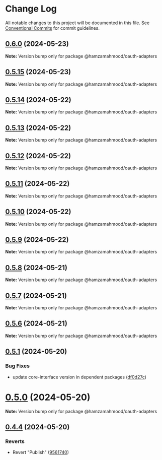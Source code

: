 # Change Log

All notable changes to this project will be documented in this file.
See [Conventional Commits](https://conventionalcommits.org) for commit guidelines.

## [0.6.0](https://github.com/apimatic/apimatic-js-runtime/compare/@hamzamahmood/oauth-adapters@0.5.15...@hamzamahmood/oauth-adapters@0.6.0) (2024-05-23)

**Note:** Version bump only for package @hamzamahmood/oauth-adapters

## [0.5.15](https://github.com/apimatic/apimatic-js-runtime/compare/@hamzamahmood/oauth-adapters@0.5.14...@hamzamahmood/oauth-adapters@0.5.15) (2024-05-23)

**Note:** Version bump only for package @hamzamahmood/oauth-adapters

## [0.5.14](https://github.com/apimatic/apimatic-js-runtime/compare/@hamzamahmood/oauth-adapters@0.5.13...@hamzamahmood/oauth-adapters@0.5.14) (2024-05-22)

**Note:** Version bump only for package @hamzamahmood/oauth-adapters

## [0.5.13](https://github.com/apimatic/apimatic-js-runtime/compare/@hamzamahmood/oauth-adapters@0.5.12...@hamzamahmood/oauth-adapters@0.5.13) (2024-05-22)

**Note:** Version bump only for package @hamzamahmood/oauth-adapters

## [0.5.12](https://github.com/apimatic/apimatic-js-runtime/compare/@hamzamahmood/oauth-adapters@0.5.11...@hamzamahmood/oauth-adapters@0.5.12) (2024-05-22)

**Note:** Version bump only for package @hamzamahmood/oauth-adapters

## [0.5.11](https://github.com/apimatic/apimatic-js-runtime/compare/@hamzamahmood/oauth-adapters@0.5.10...@hamzamahmood/oauth-adapters@0.5.11) (2024-05-22)

**Note:** Version bump only for package @hamzamahmood/oauth-adapters

## [0.5.10](https://github.com/apimatic/apimatic-js-runtime/compare/@hamzamahmood/oauth-adapters@0.5.8...@hamzamahmood/oauth-adapters@0.5.10) (2024-05-22)

**Note:** Version bump only for package @hamzamahmood/oauth-adapters

## [0.5.9](https://github.com/apimatic/apimatic-js-runtime/compare/@hamzamahmood/oauth-adapters@0.5.8...@hamzamahmood/oauth-adapters@0.5.9) (2024-05-22)

**Note:** Version bump only for package @hamzamahmood/oauth-adapters

## [0.5.8](https://github.com/apimatic/apimatic-js-runtime/compare/@hamzamahmood/oauth-adapters@0.5.7...@hamzamahmood/oauth-adapters@0.5.8) (2024-05-21)

**Note:** Version bump only for package @hamzamahmood/oauth-adapters

## [0.5.7](https://github.com/apimatic/apimatic-js-runtime/compare/@hamzamahmood/oauth-adapters@0.5.1...@hamzamahmood/oauth-adapters@0.5.7) (2024-05-21)

**Note:** Version bump only for package @hamzamahmood/oauth-adapters

## [0.5.6](https://github.com/apimatic/apimatic-js-runtime/compare/@hamzamahmood/oauth-adapters@0.5.1...@hamzamahmood/oauth-adapters@0.5.6) (2024-05-21)

**Note:** Version bump only for package @hamzamahmood/oauth-adapters

## [0.5.1](https://github.com/apimatic/apimatic-js-runtime/compare/@hamzamahmood/oauth-adapters@0.5.0...@hamzamahmood/oauth-adapters@0.5.1) (2024-05-20)

### Bug Fixes

- update core-interface version in dependent packages ([df0d27c](https://github.com/apimatic/apimatic-js-runtime/commit/df0d27ca0242a0294c4501defb125c3ff6312347))

# [0.5.0](https://github.com/apimatic/apimatic-js-runtime/compare/@hamzamahmood/oauth-adapters@0.4.4...@hamzamahmood/oauth-adapters@0.5.0) (2024-05-20)

**Note:** Version bump only for package @hamzamahmood/oauth-adapters

## [0.4.4](https://github.com/apimatic/apimatic-js-runtime/compare/@hamzamahmood/oauth-adapters@0.4.3...@hamzamahmood/oauth-adapters@0.4.4) (2024-05-20)

### Reverts

- Revert "Publish" ([9561740](https://github.com/apimatic/apimatic-js-runtime/commit/956174084b496d262d54256efd23ccdc19dfe0fe))
